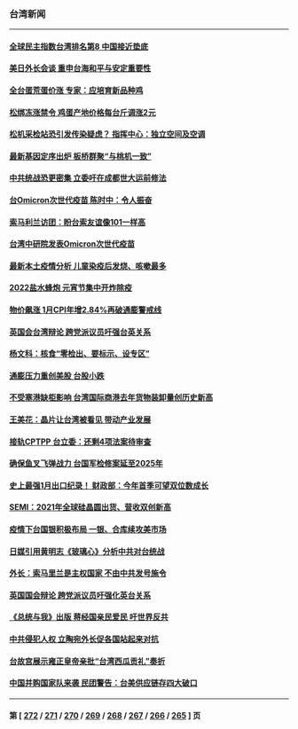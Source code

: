 ### 台湾新闻
---
#### [全球民主指数台湾排名第8 中国接近垫底](../../pages/ncid1349361/n13570377.md) 
#### [美日外长会谈 重申台海和平与安定重要性](../../pages/ncid1349361/n13570285.md) 
#### [全台蛋荒蛋价涨 专家：应培育新品种鸡](../../pages/ncid1349361/n13570637.md) 
#### [松绑冻涨禁令 鸡蛋产地价格每台斤调涨2元](../../pages/ncid1349361/n13570635.md) 
#### [松机采检站恐引发传染疑虑？ 指挥中心：独立空间及空调](../../pages/ncid1349361/n13570463.md) 
#### [最新基因定序出炉 板桥群聚“与桃机一致”](../../pages/ncid1349361/n13570469.md) 
#### [中共统战恐更密集 立委吁在成都世大运前修法](../../pages/ncid1349361/n13570392.md) 
#### [台Omicron次世代疫苗 陈时中：令人振奋](../../pages/ncid1349361/n13570461.md) 
#### [索马利兰访团：盼台索友谊像101一样高](../../pages/ncid1349361/n13570458.md) 
#### [台湾中研院发表Omicron次世代疫苗](../../pages/ncid1349361/n13570472.md) 
#### [最新本土疫情分析 儿童染疫后发烧、咳嗽最多](../../pages/ncid1349361/n13570465.md) 
#### [2022盐水蜂炮 元宵节集中开炸除疫](../../pages/ncid1349361/n13570436.md) 
#### [物价飙涨 1月CPI年增2.84%再破通膨警戒线](../../pages/ncid1349361/n13570487.md) 
#### [英国会台湾辩论 跨党派议员吁强台英关系](../../pages/ncid1349361/n13570484.md) 
#### [杨文科：核食“零检出、要标示、设专区”](../../pages/ncid1349361/n13570480.md) 
#### [通膨压力重创美股 台股小跌](../../pages/ncid1349361/n13570489.md) 
#### [不受塞港缺柜影响 台湾国际商港去年货物装卸量创历史新高](../../pages/ncid1349361/n13570342.md) 
#### [王美花：晶片让台湾被看见 带动产业发展](../../pages/ncid1349361/n13570362.md) 
#### [接轨CPTPP 台立委：还剩4项法案待审查](../../pages/ncid1349361/n13570367.md) 
#### [确保鱼叉飞弹战力 台国军检修案延至2025年](../../pages/ncid1349361/n13570364.md) 
#### [史上最强1月出口纪录！ 财政部：今年首季可望双位数成长](../../pages/ncid1349361/n13570309.md) 
#### [SEMI：2021年全球硅晶圆出货、营收双创新高](../../pages/ncid1349361/n13570155.md) 
#### [疫情下台国银积极布局 一银、合库续攻美市场](../../pages/ncid1349361/n13570158.md) 
#### [日媒引用黄明志《玻璃心》分析中共对台统战](../../pages/ncid1349361/n13570146.md) 
#### [外长：索马里兰是主权国家 不由中共发号施令](../../pages/ncid1349361/n13569969.md) 
#### [英国国会辩论 跨党派议员吁强化英台关系](../../pages/ncid1349361/n13569641.md) 
#### [《总统与我》出版 蒋经国亲民爱民 吁世界反共](../../pages/ncid1349361/n13568692.md) 
#### [中共侵犯人权 立陶宛外长促各国站起来对抗](../../pages/ncid1349361/n13568953.md) 
#### [台故宫展示雍正皇帝亲批“台湾西瓜贡礼”奏折](../../pages/ncid1349361/n13568440.md) 
#### [中国并购国家队来袭 民团警告：台美供应链存四大破口](../../pages/ncid1349361/n13568463.md) 

---
#### 第 [ [272](./272.md) / [271](./271.md) / [270](./270.md) / [269](./269.md) / [268](./268.md) / [267](./267.md) / [266](./266.md) / [265](./265.md) ] 页
